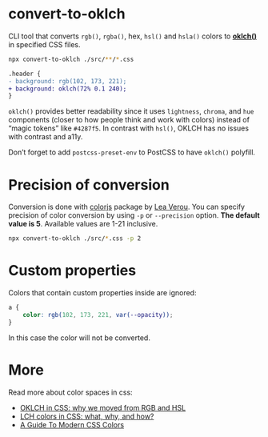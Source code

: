 # convert-to-oklch

CLI tool that converts `rgb()`, `rgba()`, hex, `hsl()` and `hsla()` colors to [**oklch()**](https://developer.mozilla.org/en-US/docs/Web/CSS/color_value/oklch) in specified CSS files.

```sh
npx convert-to-oklch ./src/**/*.css
```

```diff
.header {
- background: rgb(102, 173, 221);
+ background: oklch(72% 0.1 240);
}
```

`oklch()` provides better readability since it uses `lightness`, `chroma`, and `hue` components (closer to how people think and work with colors) instead of “magic tokens” like `#4287f5`. In contrast with `hsl()`, OKLCH has no issues with contrast and a11y.

Don’t forget to add `postcss-preset-env` to PostCSS to have `oklch()` polyfill.

# Precision of conversion

Conversion is done with [colorjs](https://colorjs.io/) package by [Lea Verou](https://github.com/LeaVerou). You can specify precision of color conversion by using `-p` or `--precision` option. **The default value is 5**. Available values are 1-21 inclusive.

```bash
npx convert-to-oklch ./src/*.css -p 2
```

# Custom properties

Colors that contain custom properties inside are ignored:

```css
a {
	color: rgb(102, 173, 221, var(--opacity));
}
```

In this case the color will not be converted.

# More

Read more about color spaces in css:

-   [OKLCH in CSS: why we moved from RGB and HSL](https://evilmartians.com/chronicles/oklch-in-css-why-quit-rgb-hsl)
-   [LCH colors in CSS: what, why, and how?](https://lea.verou.me/2020/04/lch-colors-in-css-what-why-and-how/)
-   [A Guide To Modern CSS Colors](https://www.smashingmagazine.com/2021/11/guide-modern-css-colors/)
